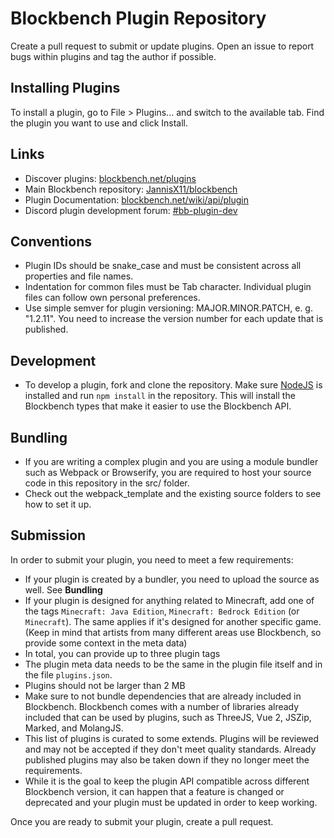 # Blockbench Plugin Repository

Create a pull request to submit or update plugins. Open an issue to report bugs within plugins and tag the author if possible.

## Installing Plugins

To install a plugin, go to File > Plugins... and switch to the available tab. Find the plugin you want to use and click Install.


## Links

* Discover plugins: [blockbench.net/plugins](https://blockbench.net/plugins)
* Main Blockbench repository: [JannisX11/blockbench](https://github.com/JannisX11/blockbench)
* Plugin Documentation: [blockbench.net/wiki/api/plugin](https://www.blockbench.net/wiki/api/plugin)
* Discord plugin development forum: [#bb-plugin-dev](https://discord.gg/2Df3h6ge9f)

## Conventions

* Plugin IDs should be snake_case and must be consistent across all properties and file names.
* Indentation for common files must be Tab character. Individual plugin files can follow own personal preferences.
* Use simple semver for plugin versioning: MAJOR.MINOR.PATCH, e. g. "1.2.11". You need to increase the version number for each update that is published.

## Development

* To develop a plugin, fork and clone the repository. Make sure [NodeJS](https://nodejs.org/en/) is installed and run `npm install` in the repository. This will install the Blockbench types that make it easier to use the Blockbench API.

## Bundling

* If you are writing a complex plugin and you are using a module bundler such as Webpack or Browserify, you are required to host your source code in this repository in the src/ folder.
* Check out the webpack_template and the existing source folders to see how to set it up.

## Submission

In order to submit your plugin, you need to meet a few requirements:

* If your plugin is created by a bundler, you need to upload the source as well. See **Bundling**
* If your plugin is designed for anything related to Minecraft, add one of the tags `Minecraft: Java Edition`, `Minecraft: Bedrock Edition` (or `Minecraft`). The same applies if it's designed for another specific game.
	(Keep in mind that artists from many different areas use Blockbench, so provide some context in the meta data)
* In total, you can provide up to three plugin tags
* The plugin meta data needs to be the same in the plugin file itself and in the file `plugins.json`.
* Plugins should not be larger than 2 MB
* Make sure to not bundle dependencies that are already included in Blockbench. Blockbench comes with a number of libraries already included that can be used by plugins, such as ThreeJS, Vue 2, JSZip, Marked, and MolangJS.
* This list of plugins is curated to some extends. Plugins will be reviewed and may not be accepted if they don't meet quality standards. Already published plugins may also be taken down if they no longer meet the requirements.
* While it is the goal to keep the plugin API compatible across different Blockbench version, it can happen that a feature is changed or deprecated and your plugin must be updated in order to keep working.

Once you are ready to submit your plugin, create a pull request.
